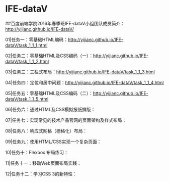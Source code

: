 ﻿# IFE-dataV

##百度前端学院2016年春季班IFE-dataV小组团队成员简介：http://yijianc.github.io/IFE-dataV/

01|任务一：零基础HTML编码：http://yijianc.github.io/IFE-dataV/task_1_1_1.html

02|任务二：零基础HTML及CSS编码（一）：http://yijianc.github.io/IFE-dataV/task_1_1_2.html

03|任务三：三栏式布局：http://yijianc.github.io/IFE-dataV/task_1_1_3.html

04|任务四：定位和居中问题：http://yijianc.github.io/IFE-dataV/task_1_1_4.html

05|任务五：零基础HTML及CSS编码（二）：http://yijianc.github.io/IFE-dataV/task_1_1_5.html

06|任务六：通过HTML及CSS模拟报纸排版：

07|任务七：实现常见的技术产品官网的页面架构及样式布局：

08|任务八：响应式网格（栅格化）布局：

09|任务九：使用HTML/CSS实现一个复杂页面：

10|任务十：Flexbox 布局练习：

11|任务十一：移动Web页面布局实践：

12|任务十二：学习CSS 3的新特性：
